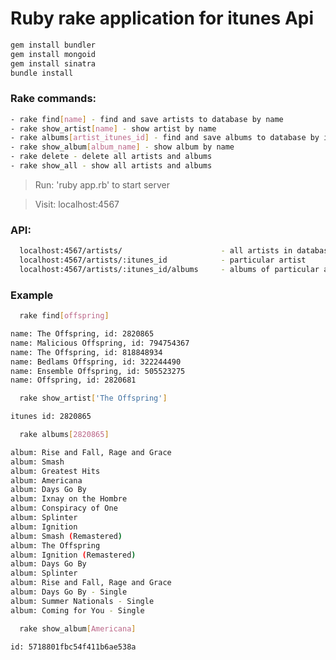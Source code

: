 # Ruby rake application for itunes Api

```sh
gem install bundler
gem install mongoid
gem install sinatra
bundle install
```
### Rake commands:
  ```sh
  - rake find[name] - find and save artists to database by name
  - rake show_artist[name] - show artist by name
  - rake albums[artist_itunes_id] - find and save albums to database by itunes_id
  - rake show_album[album_name] - show album by name
  - rake delete - delete all artists and albums
  - rake show_all - show all artists and albums
  ```

> Run: 'ruby app.rb' to start server

> Visit: localhost:4567

### API:
  ```sh
    localhost:4567/artists/                      - all artists in database
    localhost:4567/artists/:itunes_id            - particular artist
    localhost:4567/artists/:itunes_id/albums     - albums of particular artist
  ```
### Example
```sh
  rake find[offspring]
```
```sh
name: The Offspring, id: 2820865
name: Malicious Offspring, id: 794754367
name: The Offspring, id: 818848934
name: Bedlams Offspring, id: 322244490
name: Ensemble Offspring, id: 505523275
name: Offspring, id: 2820681
```
```sh
  rake show_artist['The Offspring']
```
```sh
itunes id: 2820865
```
```sh
  rake albums[2820865]
```
```sh
album: Rise and Fall, Rage and Grace
album: Smash
album: Greatest Hits
album: Americana
album: Days Go By
album: Ixnay on the Hombre
album: Conspiracy of One
album: Splinter
album: Ignition
album: Smash (Remastered)
album: The Offspring
album: Ignition (Remastered)
album: Days Go By
album: Splinter
album: Rise and Fall, Rage and Grace
album: Days Go By - Single
album: Summer Nationals - Single
album: Coming for You - Single
```
```sh
  rake show_album[Americana]
```
```sh
id: 5718801fbc54f411b6ae538a
```
